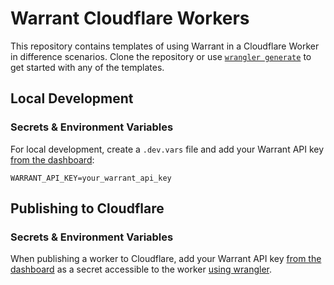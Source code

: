 # Warrant Cloudflare Workers

This repository contains templates of using Warrant in a Cloudflare Worker in difference scenarios. Clone the repository or use [`wrangler generate`](https://developers.cloudflare.com/workers/wrangler/cli-wrangler/commands/#generate) to get started with any of the templates.

## Local Development

### Secrets &amp; Environment Variables

For local development, create a `.dev.vars` file and add your Warrant API key [from the dashboard](https://app.warrant.dev/account):

```
WARRANT_API_KEY=your_warrant_api_key
```

## Publishing to Cloudflare

### Secrets &amp; Environment Variables

When publishing a worker to Cloudflare, add your Warrant API key [from the dashboard](https://app.warrant.dev/account) as a secret accessible to the worker [using wrangler](https://developers.cloudflare.com/workers/platform/environment-variables/#add-secrets-to-your-project).
